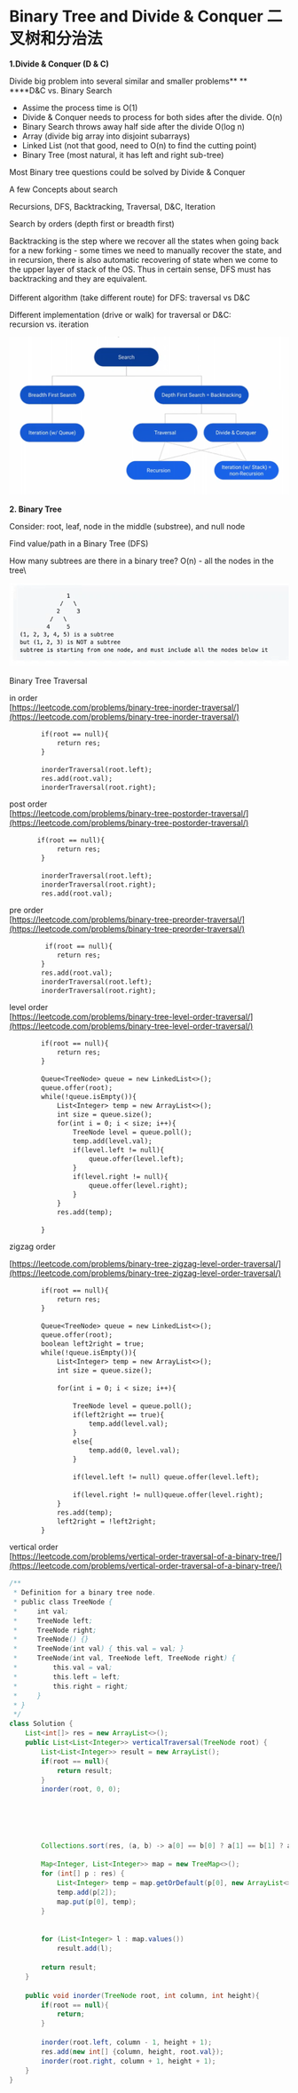 # Binary Tree and Divide & Conquer 二叉树和分治法

**1.Divide & Conquer (D & C)**

Divide big problem into several similar and smaller problems** **\
****D\&C vs. Binary Search

* Assime the process time is O(1)
* Divide & Conquer needs to process for both sides after the divide. O(n)
* Binary Search throws away half side after the divide O(log n)
* Array (divide big array into disjoint subarrays)
* Linked List (not that good, need to O(n) to find the cutting point)
* Binary Tree (most natural, it has left and right sub-tree)

Most Binary tree questions could be solved by Divide & Conquer

A few Concepts about search

Recursions, DFS, Backtracking, Traversal, D\&C, Iteration

Search by orders (depth first or breadth first)

Backtracking is the step where we recover all the states when going back for a new forking - some times we need to manually recover the state, and in recursion, there is also automatic recovering of state when we come to the upper layer of stack of the OS. Thus in certain sense, DFS must has backtracking and they are equivalent.\
\
Different algorithm (take different route) for DFS: traversal vs D\&C

Different implementation (drive or walk) for traversal or D\&C:\
recursion vs. iteration

![](<../.gitbook/assets/image (3).png>)

**2. Binary Tree**

Consider: root, leaf, node in the middle (substree), and null node

Find value/path in a Binary Tree (DFS)

How many subtrees are there in a binary tree? O(n) - all the nodes in the tree\


![](<../.gitbook/assets/image (5).png>)

Binary Tree Traversal

in order\
[https://leetcode.com/problems/binary-tree-inorder-traversal/](https://leetcode.com/problems/binary-tree-inorder-traversal/)

```
        if(root == null){
            return res;
        }
        
        inorderTraversal(root.left);
        res.add(root.val);
        inorderTraversal(root.right);
```

post order\
[https://leetcode.com/problems/binary-tree-postorder-traversal/](https://leetcode.com/problems/binary-tree-postorder-traversal/)

```
       if(root == null){
            return res;
        }
        
        inorderTraversal(root.left);
        inorderTraversal(root.right);
        res.add(root.val);
```

pre order\
[https://leetcode.com/problems/binary-tree-preorder-traversal/](https://leetcode.com/problems/binary-tree-preorder-traversal/)

```
         if(root == null){
            return res;
        }
        res.add(root.val);
        inorderTraversal(root.left);
        inorderTraversal(root.right);
```

level order\
[https://leetcode.com/problems/binary-tree-level-order-traversal/](https://leetcode.com/problems/binary-tree-level-order-traversal/)

```
        if(root == null){
            return res;
        }
        
        Queue<TreeNode> queue = new LinkedList<>();
        queue.offer(root);
        while(!queue.isEmpty()){
            List<Integer> temp = new ArrayList<>();
            int size = queue.size();
            for(int i = 0; i < size; i++){
                TreeNode level = queue.poll();
                temp.add(level.val);
                if(level.left != null){
                    queue.offer(level.left);
                }
                if(level.right != null){
                    queue.offer(level.right);
                }
            }
            res.add(temp);
            
        }
```

zigzag order

[https://leetcode.com/problems/binary-tree-zigzag-level-order-traversal/](https://leetcode.com/problems/binary-tree-zigzag-level-order-traversal/)

```
        if(root == null){
            return res;
        }
        
        Queue<TreeNode> queue = new LinkedList<>();
        queue.offer(root);
        boolean left2right = true;
        while(!queue.isEmpty()){
            List<Integer> temp = new ArrayList<>();
            int size = queue.size();
            
            for(int i = 0; i < size; i++){
                
                TreeNode level = queue.poll();
                if(left2right == true){
                    temp.add(level.val);
                }
                else{
                    temp.add(0, level.val);
                }
                
                if(level.left != null) queue.offer(level.left);
              
                if(level.right != null)queue.offer(level.right);
            }
            res.add(temp);
            left2right = !left2right;
        }
```

vertical order\
[https://leetcode.com/problems/vertical-order-traversal-of-a-binary-tree/](https://leetcode.com/problems/vertical-order-traversal-of-a-binary-tree/)

```java
/**
 * Definition for a binary tree node.
 * public class TreeNode {
 *     int val;
 *     TreeNode left;
 *     TreeNode right;
 *     TreeNode() {}
 *     TreeNode(int val) { this.val = val; }
 *     TreeNode(int val, TreeNode left, TreeNode right) {
 *         this.val = val;
 *         this.left = left;
 *         this.right = right;
 *     }
 * }
 */
class Solution {
    List<int[]> res = new ArrayList<>();
    public List<List<Integer>> verticalTraversal(TreeNode root) {
        List<List<Integer>> result = new ArrayList();
        if(root == null){
            return result;
        }
        inorder(root, 0, 0);
        
        
        
        
        
        Collections.sort(res, (a, b) -> a[0] == b[0] ? a[1] == b[1] ? a[2] - b[2] : a[1] - b[1] : a[0] - b[0]);

        Map<Integer, List<Integer>> map = new TreeMap<>();
        for (int[] p : res) {
            List<Integer> temp = map.getOrDefault(p[0], new ArrayList<>());
            temp.add(p[2]);
            map.put(p[0], temp);
        }

        
        for (List<Integer> l : map.values())
            result.add(l);
        
        return result;
    }
    
    public void inorder(TreeNode root, int column, int height){
        if(root == null){
            return;
        }
        
        inorder(root.left, column - 1, height + 1);
        res.add(new int[] {column, height, root.val});
        inorder(root.right, column + 1, height + 1);
    }
}
```

